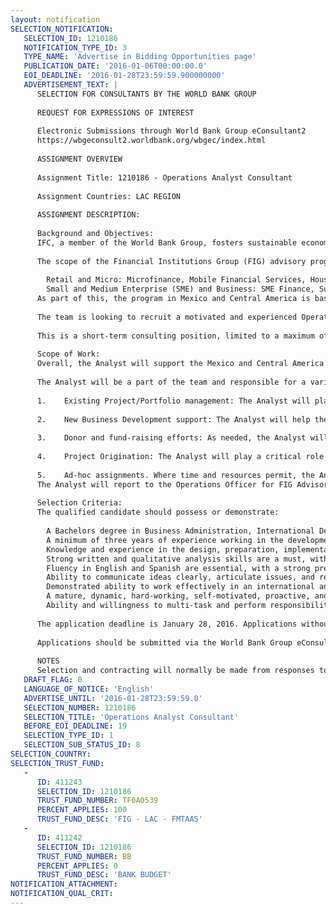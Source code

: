 ```yaml
---
layout: notification
SELECTION_NOTIFICATION: 
   SELECTION_ID: 1210186
   NOTIFICATION_TYPE_ID: 3
   TYPE_NAME: 'Advertise in Bidding Opportunities page'
   PUBLICATION_DATE: '2016-01-06T00:00:00.0'
   EOI_DEADLINE: '2016-01-28T23:59:59.900000000'
   ADVERTISEMENT_TEXT: |
      SELECTION FOR CONSULTANTS BY THE WORLD BANK GROUP
      
      REQUEST FOR EXPRESSIONS OF INTEREST
      
      Electronic Submissions through World Bank Group eConsultant2
      https://wbgeconsult2.worldbank.org/wbgec/index.html
      
      ASSIGNMENT OVERVIEW
      
      Assignment Title: 1210186 - Operations Analyst Consultant
      
      Assignment Countries: LAC REGION
      
      ASSIGNMENT DESCRIPTION:
      
      Background and Objectives:
      IFC, a member of the World Bank Group, fosters sustainable economic growth in developing countries by financing private sector investment, mobilizing capital in the international financial markets, and providing advisory services to businesses and governments. In addition to its investment work in the LAC region, IFC provides various Advisory Services aimed at specific aspects of private sector development, including supporting micro, small and medium-sized enterprises, enhancing access to finance, improving the investment climate, supporting privatization and public-private partnerships, and promoting environmental and social sustainable practices.
      
      The scope of the Financial Institutions Group (FIG) advisory program in LAC is based on the following areas of work: 
      
      	Retail and Micro: Microfinance, Mobile Financial Services, Housing Finance, Rural Finance, Responsible Finance and Insurance.
      	Small and Medium Enterprise (SME) and Business: SME Finance, Sustainable Energy Finance, Agrifinance, Leasing, Trade Finance, Gender, Risk Management and Corporate Governance.
      As part of this, the program in Mexico and Central America is based on the institutional strengthening of financial institutions serving the Micro and SME segments, in the areas indicated above.
      
      The team is looking to recruit a motivated and experienced Operations Analyst to support in managing the teams portfolio of advisory projects for financial institutions (FIs) in Mexico and Central America. 
      
      This is a short-term consulting position, limited to a maximum of 150 billable days during the fiscal year (July  June), with the possibility to create the role into a full-time staff position subject to management approval. 
      
      Scope of Work:
      Overall, the Analyst will support the Mexico and Central America team in the business development, design and management oversight of projects with IFCs existing and potential clients. 
      
      The Analyst will be a part of the team and responsible for a variety of activities as listed below, in addition to any additional ad hoc requests. The Analyst will work on:
      
      1.	Existing Project/Portfolio management: The Analyst will play an active role in assisting the team in managing the existing portfolio of projects/clients. This will include working closely with the project lead on each respective project to ensure all activities during IFCs project cycle are being completed. This can include analysis of project budget versus expenditures, subsequent budget updates, documenting of project status and assisting with drafting appropriate internal reporting requirements, updating of project evaluation indicators and other related activities. 
      
      2.	New Business Development support: The Analyst will help the team in developing a pipeline of future advisory clients. As part of this, the Analyst will have the opportunity to assist in drafting client proposals, which typically includes designing an appropriate project structure as determined by client needs. Should there be an appraisal visit scheduled, the Analyst will support the team in preparation activities in advance of the visit. (ie: agenda setting, materials gathering, logistics planning) In addition, the Analyst may help the team in brainstorming and doing research on potential business opportunities as aligned with IFCs strategic vision and targets. 
      
      3.	Donor and fund-raising efforts: As needed, the Analyst will assist the team in drafting donor reports, which requires synthesis of information on projects which receive donor support. Should there be additional fund-raising related activities required, the Analyst will support the team in determining fund-raising needs for the Mexico/Central America sub-region.
       
      4.	Project Origination: The Analyst will play a critical role in supporting the project lead in project origination. Once a client expresses interest in pursuing an advisory services project with IFC, the Analyst will assist in all activities related to originating and launching the project. This typically will include and is not limited to in-depth project design (ie: defining project activities and scope of work, budget, team structure, monitoring and evaluation logframe and indicator selection), assistance in drafting legal documentation, internal project approval process management, and most importantly following and ensuring all steps during this phase are being completed in a timely manner. 
      
      5.	Ad-hoc assignments. Where time and resources permit, the Analyst may collaborate with other staff on special projects. This may include activities such as contributing to sub-regional strategy development, assistance in coordination with FIG investment services staff, etc. 
      The Analyst will report to the Operations Officer for FIG Advisory Services in Mexico and Central America, and may have some opportunity for regional travel.
      
      Selection Criteria:
      The qualified candidate should possess or demonstrate:
      
      	A Bachelors degree in Business Administration, International Development, Economics or related specialty; Masters degree preferred
      	A minimum of three years of experience working in the development sector, preferably in the financial sector in microfinance, SME banking and/or in consulting firms providing technical assistance to banks and/or microfinance institutions
      	Knowledge and experience in the design, preparation, implementation and monitoring (project cycle) of technical assistance projects
      	Strong written and qualitative analysis skills are a must, with a preference for a candidate who also possesses quantitative analysis skills (or can do basic financial analysis)
      	Fluency in English and Spanish are essential, with a strong preference for someone with native Spanish skills (written and oral) 
      	Ability to communicate ideas clearly, articulate issues, and recommend solutions
      	Demonstrated ability to work effectively in an international and multi-disciplinary team environment across various levels of seniority 
      	A mature, dynamic, hard-working, self-motivated, proactive, and delivery focused individual with a desire to learn and grow; established soft and professional skills are a must
      	Ability and willingness to multi-task and perform responsibilities with limited supervision, under short deadlines at times, and with attention to detail; a person with flexibility to adapt to multiple and changing demands 
      
      The application deadline is January 28, 2016. Applications without a cover letter (1 page max) will not be considered.  Only short-listed candidates will be contacted, and the position will be paid in local currency. Please note that the total size of all attachments should be less than 5MB.  The appointee will be stationed in Mexico City, Mexico. IFCs Recruitment and Employment Policies reflect its strong values for cultural, racial and gender diversity. Citizens of any country are encouraged to apply. Women and minorities are strongly encouraged to apply. 
      
      Applications should be submitted via the World Bank Group eConsultant2 system (preferred option)  https://wbgeconsult2.worldbank.org/wbgec/index.html or sent to LChacon@ifc.org
      
      NOTES
      Selection and contracting will normally be made from responses to this notification.  The consultant will be selected from a shortlist, subject to availability of funding.
   DRAFT_FLAG: 0
   LANGUAGE_OF_NOTICE: 'English'
   ADVERTISE_UNTIL: '2016-01-28T23:59:59.0'
   SELECTION_NUMBER: 1210186
   SELECTION_TITLE: 'Operations Analyst Consultant'
   BEFORE_EOI_DEADLINE: 19
   SELECTION_TYPE_ID: 1
   SELECTION_SUB_STATUS_ID: 8
SELECTION_COUNTRY: 
SELECTION_TRUST_FUND: 
   - 
      ID: 411243
      SELECTION_ID: 1210186
      TRUST_FUND_NUMBER: TF0A0539
      PERCENT_APPLIES: 100
      TRUST_FUND_DESC: 'FIG - LAC - FMTAAS'
   - 
      ID: 411242
      SELECTION_ID: 1210186
      TRUST_FUND_NUMBER: BB
      PERCENT_APPLIES: 0
      TRUST_FUND_DESC: 'BANK BUDGET'
NOTIFICATION_ATTACHMENT: 
NOTIFICATION_QUAL_CRIT: 
---
```

